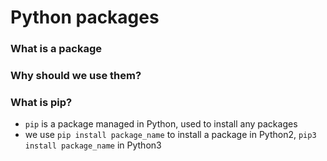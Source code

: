 # Python packages

### What is a package

### Why should we use them?

### What is pip?
- `pip` is a package managed in Python, used to install any packages
- we use `pip install package_name` to install a package in Python2, `pip3 install package_name` in Python3
